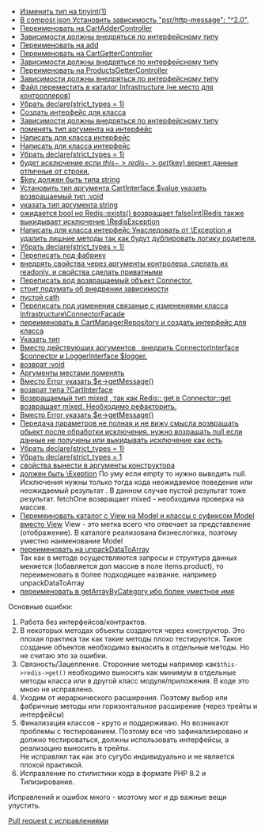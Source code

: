 
- [Изменить тип на tinyint(1)](https://github.com/alexeyp0708/raketa_test_task/blob/66b36eb8888f57a52dbb8fdbcbf47929c304c0f1/task/migrations/schema.init.sql#L6)
- [В composr.json Установить зависимость "psr/http-message": "^2.0",](https://github.com/alexeyp0708/raketa_test_task/blob/66b36eb8888f57a52dbb8fdbcbf47929c304c0f1/task/composer.json#L11)
- [Переименовать на CartAdderController](https://github.com/alexeyp0708/raketa_test_task/blob/66b36eb8888f57a52dbb8fdbcbf47929c304c0f1/task/src/Controller/AddToCartController.php#L13C12-L13C35)
- [Зависимости должны внедряться по  интерфейсному типу](https://github.com/alexeyp0708/raketa_test_task/blob/66b36eb8888f57a52dbb8fdbcbf47929c304c0f1/task/src/Controller/AddToCartController.php#L15)
- [Переименовать на add](https://github.com/alexeyp0708/raketa_test_task/blob/66b36eb8888f57a52dbb8fdbcbf47929c304c0f1/task/src/Controller/AddToCartController.php#L22)
- [Переименовать на CartGetterController](https://github.com/alexeyp0708/raketa_test_task/blob/66b36eb8888f57a52dbb8fdbcbf47929c304c0f1/task/src/Controller/GetCartController.php#L12)
- [Зависимости должны внедряться по  интерфейсному типу](https://github.com/alexeyp0708/raketa_test_task/blob/66b36eb8888f57a52dbb8fdbcbf47929c304c0f1/task/src/Controller/GetCartController.php#L14)
- [Переименовать на ProductsGetterController](https://github.com/alexeyp0708/raketa_test_task/blob/66b36eb8888f57a52dbb8fdbcbf47929c304c0f1/task/src/Controller/GetProductsController.php#L11)
- [Зависимости должны внедряться по  интерфейсному типу](https://github.com/alexeyp0708/raketa_test_task/blob/66b36eb8888f57a52dbb8fdbcbf47929c304c0f1/task/src/Controller/GetProductsController.php#L13)
- [Файл переместить в каталог Infrastructure (не место для контроллеров)](https://github.com/alexeyp0708/raketa_test_task/blob/task/task/src/Controller/JsonResponse.php)
- [Убрать declare(strict_types = 1)](https://github.com/alexeyp0708/raketa_test_task/blob/66b36eb8888f57a52dbb8fdbcbf47929c304c0f1/task/src/Domain/Cart.php#L3)
- [Создать интерфейс для класса](https://github.com/alexeyp0708/raketa_test_task/blob/66b36eb8888f57a52dbb8fdbcbf47929c304c0f1/task/src/Domain/Cart.php#L7)
- [Зависимости должны внедряться по интерфейсному типу](https://github.com/alexeyp0708/raketa_test_task/blob/66b36eb8888f57a52dbb8fdbcbf47929c304c0f1/task/src/Domain/Cart.php#L9)
- [поменять тип аргумента на интерфейс](https://github.com/alexeyp0708/raketa_test_task/blob/66b36eb8888f57a52dbb8fdbcbf47929c304c0f1/task/src/Domain/Cart.php#L37)
- [Написать для класса интерфейс](https://github.com/alexeyp0708/raketa_test_task/blob/task/task/src/Domain/CartItem.php)
- [Написать для класса интерфейс](https://github.com/alexeyp0708/raketa_test_task/blob/task/task/src/Domain/Customer.php)
- [Убрать declare(strict_types = 1)](https://github.com/alexeyp0708/raketa_test_task/blob/66b36eb8888f57a52dbb8fdbcbf47929c304c0f1/task/src/Domain/Customer.php#L3)
- [будет исключение если $this->redis->get($key) вернет данные отличные от строки.](https://github.com/alexeyp0708/raketa_test_task/blob/66b36eb8888f57a52dbb8fdbcbf47929c304c0f1/task/src/Infrastructure/Connector.php#L26)
- [$key должен быть типа string](https://github.com/alexeyp0708/raketa_test_task/blob/66b36eb8888f57a52dbb8fdbcbf47929c304c0f1/task/src/Infrastructure/Connector.php#L23)
- [Установить тип аргумента CartInterface $value  указать возвращаемый тип :void](https://github.com/alexeyp0708/raketa_test_task/blob/66b36eb8888f57a52dbb8fdbcbf47929c304c0f1/task/src/Infrastructure/Connector.php#L35)
- [указать тип аргумента string](https://github.com/alexeyp0708/raketa_test_task/blob/66b36eb8888f57a52dbb8fdbcbf47929c304c0f1/task/src/Infrastructure/Connector.php#L44)
- [ожидается bool но Redis::exists() возвращает false|int|Redis также выкидывает исключение \RedisException](https://github.com/alexeyp0708/raketa_test_task/blob/66b36eb8888f57a52dbb8fdbcbf47929c304c0f1/task/src/Infrastructure/Connector.php#L46)
- [Написать для класса интерфейс Унаследовать от \Exception и удалить лишние методы так как будут дублировать логику родителя.](https://github.com/alexeyp0708/raketa_test_task/blob/66b36eb8888f57a52dbb8fdbcbf47929c304c0f1/task/src/Infrastructure/ConnectorException.php#L7)
- [Убрать declare(strict_types = 1)](https://github.com/alexeyp0708/raketa_test_task/blob/66b36eb8888f57a52dbb8fdbcbf47929c304c0f1/task/src/Infrastructure/ConnectorException.php#L3)
- [Переписать под фабрику](https://github.com/alexeyp0708/raketa_test_task/blob/66b36eb8888f57a52dbb8fdbcbf47929c304c0f1/task/src/Infrastructure/ConnectorFacade.php#L10)
- [внедрять свойства через аргументы контролера, сделать их readonly, и свойства сделать приватными](https://github.com/alexeyp0708/raketa_test_task/blob/66b36eb8888f57a52dbb8fdbcbf47929c304c0f1/task/src/Infrastructure/ConnectorFacade.php#L19)
- [Переписать вод возвращаемый объект Connector.](https://github.com/alexeyp0708/raketa_test_task/blob/66b36eb8888f57a52dbb8fdbcbf47929c304c0f1/task/src/Infrastructure/ConnectorFacade.php#L27)
- [стоит подумать об внедрении зависимости](https://github.com/alexeyp0708/raketa_test_task/blob/66b36eb8888f57a52dbb8fdbcbf47929c304c0f1/task/src/Infrastructure/ConnectorFacade.php#L29)
- [пустой cath](https://github.com/alexeyp0708/raketa_test_task/blob/66b36eb8888f57a52dbb8fdbcbf47929c304c0f1/task/src/Infrastructure/ConnectorFacade.php#L40)
- [Переписать под изменения связаные с изменениями класса Infrastructure\ConnectorFacade](https://github.com/alexeyp0708/raketa_test_task/blob/task/task/src/Repository/CartManager.php)
- [переименовать в CartManagerRepository и создать интерфейс для класса](https://github.com/alexeyp0708/raketa_test_task/blob/66b36eb8888f57a52dbb8fdbcbf47929c304c0f1/task/src/Repository/CartManager.php#L12)
- [Указать тип](https://github.com/alexeyp0708/raketa_test_task/blob/66b36eb8888f57a52dbb8fdbcbf47929c304c0f1/task/src/Repository/CartManager.php#L14)
- [Вместо действующих аргументов , внедрить ConnectorInterface $connector и LoggerInterface $logger.](https://github.com/alexeyp0708/raketa_test_task/blob/66b36eb8888f57a52dbb8fdbcbf47929c304c0f1/task/src/Repository/CartManager.php#L16)
- [возврат :void](https://github.com/alexeyp0708/raketa_test_task/blob/66b36eb8888f57a52dbb8fdbcbf47929c304c0f1/task/src/Repository/CartManager.php#L22)
- [Аргументы местами поменять](https://github.com/alexeyp0708/raketa_test_task/blob/66b36eb8888f57a52dbb8fdbcbf47929c304c0f1/task/src/Repository/CartManager.php#L33)
- [Вместо Error указать $e->getMessage()](https://github.com/alexeyp0708/raketa_test_task/blob/66b36eb8888f57a52dbb8fdbcbf47929c304c0f1/task/src/Repository/CartManager.php#L35)
- [возврат типа ?CartInterface](https://github.com/alexeyp0708/raketa_test_task/blob/66b36eb8888f57a52dbb8fdbcbf47929c304c0f1/task/src/Repository/CartManager.php#L42)
- [Возвращаемый тип mixed , так как Redis:: get в Connector::get возвращает mixed. Необходимо рефакторить.](https://github.com/alexeyp0708/raketa_test_task/blob/66b36eb8888f57a52dbb8fdbcbf47929c304c0f1/task/src/Repository/CartManager.php#L45)
- [Вместо Error указать $e->getMessage()](https://github.com/alexeyp0708/raketa_test_task/blob/66b36eb8888f57a52dbb8fdbcbf47929c304c0f1/task/src/Repository/CartManager.php#L47C13-L47C43)
- [Передача параметров не полная и не вижу смысла возвращать обьект после обработки исключения. нужно возращать null если данные не получены или выкидывать исключение как есть](https://github.com/alexeyp0708/raketa_test_task/blob/66b36eb8888f57a52dbb8fdbcbf47929c304c0f1/task/src/Repository/CartManager.php#L50)
- [Убрать declare(strict_types = 1)](https://github.com/alexeyp0708/raketa_test_task/blob/task/task/src/Repository/Entity/Product.php)
- [Убрать declare(strict_types = 1](https://github.com/alexeyp0708/raketa_test_task/blob/66b36eb8888f57a52dbb8fdbcbf47929c304c0f1/task/src/Repository/ProductRepository.php#L3)
- [свойства вынести в аргументы конструктора](https://github.com/alexeyp0708/raketa_test_task/blob/66b36eb8888f57a52dbb8fdbcbf47929c304c0f1/task/src/Repository/ProductRepository.php#L12)
- [должен быть \Exeption](https://github.com/alexeyp0708/raketa_test_task/blob/66b36eb8888f57a52dbb8fdbcbf47929c304c0f1/task/src/Repository/ProductRepository.php#L26)
  По уму если empty то нужно выводить null.
  Исключения нужны только тогда кода неожидаемое поведение или неожидаемый результат .
  В данном случае пустой результат тоже результат.
  fetchOne возвращает mixed - необходима проверка на массив.
- [Перемеиновать каталог с View на Model и классы с суфиксом Model вместо View](https://github.com/alexeyp0708/raketa_test_task/tree/task/task/src/View)
View - это метка всего что отвечает за представление (отображение). В каталоге реализована бизнеслогика, поэтому уместно наименование Model
- [переименовать на unpackDataToArray](https://github.com/alexeyp0708/raketa_test_task/blob/66b36eb8888f57a52dbb8fdbcbf47929c304c0f1/task/src/View/CartView.php#L17)  
  Так как в методе осуществляются запросы и структура данных меняется (lобавляется доп массив в поле items.product), то переименовать в более подходящее название. например unpackDataToArray
- [переименовать в getArrayByCategory ибо более уместное имя](https://github.com/alexeyp0708/raketa_test_task/blob/66b36eb8888f57a52dbb8fdbcbf47929c304c0f1/task/src/View/ProductsView.php#L15)


Основные ошибки:

1. Работа без интерфейсов/контрактов.
2. В некоторых методах объекты создаются через конструктор. Это плохая практика так как такие методы плохо тестируются. 
Такое создание объектов необходимо выносить в отдельные методы. Но не считаю это за ошибки.
3. Связность/Зацепление. Сторонние методы например как`$this->redis->get()` необходимо выносить как минимум в отдельные методы класса или 
в другой класс модуля/приложения. В коде это мною не исправлено. 
4. Уходим от иерархического расширения. Поэтому выбор или фабричные методы или горизонтальное расширение (через трейты и интерфейсы)
5. Финализация классов - круто и поддерживаю. Но возникают проблемы с тестированием. Поэтому все что зафинализировано и должно тестироваться, должны использовать интерфейсы, а реализацию выносить в трейты.  
Не исправлял так как это сугубо индивидуально и не является плохой практикой.
6. Исправление по стилистики кода в формате PHP 8.2 и Типизирование.

Исправлений и ошибок много - моэтому мог и др важные вещи упустить.

[Pull request c исправлениями](https://github.com/alexeyp0708/raketa_test_task/pull/2)